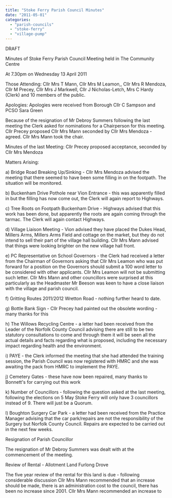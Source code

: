 ```yaml
---
title: "Stoke Ferry Parish Council Minutes"
date: "2011-05-01"
categories: 
  - "parish-councils"
  - "stoke-ferry"
  - "village-pump"
---
```


DRAFT

Minutes of Stoke Ferry Parish Council Meeting held in The Community Centre

At 7.30pm on Wednesday 13 April 2011

Those Attending: Cllr Mrs T Mann, Cllr Mrs M Leamon,, Cllr Mrs R Mendoza, Cllr M Precey, Cllr Mrs J Markwell, Cllr J Nicholas-Letch, Mrs C Hardy (Clerk) and 10 members of the public.

Apologies: Apologies were received from Borough Cllr C Sampson and PCSO Sara Green

Because of the resignation of Mr Debroy Summers following the last meeting the Clerk asked for nominations for a Chairperson for this meeting. Cllr Precey proposed Cllr Mrs Mann seconded by Cllr Mrs Mendoza - agreed. Cllr Mrs Mann took the chair.

Minutes of the last Meeting: Cllr Precey proposed acceptance, seconded by Cllr Mrs Mendoza

Matters Arising:

a) Bridge Road Breaking Up/Sinking - Cllr Mrs Mendoza advised the meeting that there seemed to have been some filling in on the footpath. The situation will be monitored.

b) Buckenham Drive Pothole near Vion Entrance - this was apparently filled in but the filling has now come out, the Clerk will again report to Highways.

c) Tree Roots on Footpath Buckenham Drive - Highways advised that this work has been done, but apparently the roots are again coming through the tarmac. The Clerk will again contact Highways.

d) Village Liaison Meeting - Vion advised they have placed the Dukes Head, Millers Arms, Millers Arms Field and cottage on the market, but they do not intend to sell their part of the village hall building. Cllr Mrs Mann advised that things were looking brighter on the new village hall front.

e) PC Representative on School Governors - the Clerk had received a letter from the Chairman of Governors asking that Cllr Mrs Leamon who was put forward for a position on the Governors should submit a 100 word letter to be considered with other applicants. Cllr Mrs Leamon will not be submitting such letter. Cllr Mrs Mann and other councillors were surprised at this particularly as the Headmaster Mr Beeson was keen to have a close liaison with the village and parish council.

f) Gritting Routes 2011/2012 Wretton Road - nothing further heard to date.

g) Bottle Bank Sign - Cllr Precey had painted out the obsolete wording - many thanks for this

h) The Willows Recycling Centre - a letter had been received from the Leader of the Norfolk County Council advising there are still to be two statutory consultations to come and through them it will be seen all the actual details and facts regarding what is proposed, including the necessary impact regarding health and the environment.

i) PAYE - the Clerk informed the meeting that she had attended the training session, the Parish Council was now registered with HMRC and she was awaiting the pack from HMRC to implement the PAYE.

j) Cemetery Gates - these have now been repaired, many thanks to Bonnett's for carrying out this work

k) Number of Councillors - following the question asked at the last meeting, following the elections on 5 May Stoke Ferry will only have 3 councillors instead of 9. There will just be a Quorum.

l) Boughton Surgery Car Park - a letter had been received from the Practice Manager advising that the car park/repairs are not the responsibility of the Surgery but Norfolk County Council. Repairs are expected to be carried out in the next few weeks.

Resignation of Parish Councillor

The resignation of Mr Debroy Summers was dealt with at the commencement of the meeting.

Review of Rental - Allotment Land Furlong Drove

The five year review of the rental for this land is due - following considerable discussion Cllr Mrs Mann recommended that an increase should be made, there is an administration cost to the council, there has been no increase since 2001. Cllr Mrs Mann recommended an increase to
